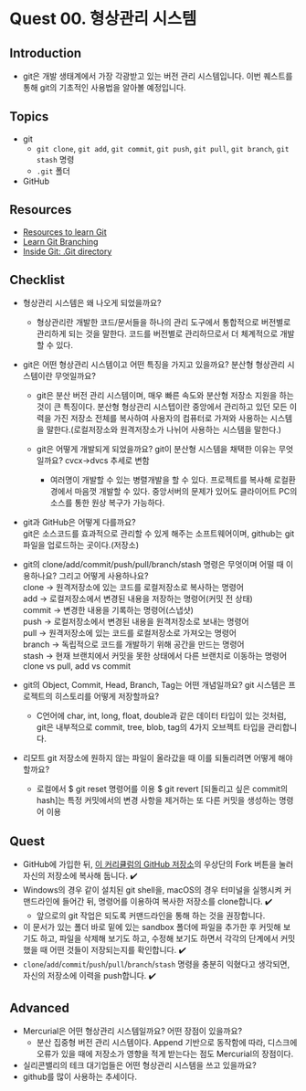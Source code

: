 # Quest 00. 형상관리 시스템

## Introduction

* git은 개발 생태계에서 가장 각광받고 있는 버전 관리 시스템입니다. 이번 퀘스트를 통해 git의 기초적인 사용법을 알아볼 예정입니다.

## Topics

* git
  * `git clone`, `git add`, `git commit`, `git push`, `git pull`, `git branch`, `git stash` 명령
  * `.git` 폴더
* GitHub

## Resources

* [Resources to learn Git](https://try.github.io)
* [Learn Git Branching](https://learngitbranching.js.org/?locale=ko)
* [Inside Git: .Git directory](https://githowto.com/git_internals_git_directory)

## Checklist

* 형상관리 시스템은 왜 나오게 되었을까요?  
  * 형상관리란 개발한 코드/문서들을 하나의 관리 도구에서 통합적으로 버전별로 관리하게 되는 것을 말한다.  코드를 버전별로 관리하므로서 더 체계적으로 개발할 수 있다.

* git은 어떤 형상관리 시스템이고 어떤 특징을 가지고 있을까요? 분산형 형상관리 시스템이란 무엇일까요?
  * git은 분산 버전 관리 시스템이며, 매우 빠른 속도와 분산형 저장소 지원을 하는 것이 큰 특징이다.   분산형 형상관리 시스텝이란 중앙에서 관리하고 있던 모든 이력을 가진 저장소 전체를 복사하여 사용자의 컴퓨터로 가져와 사용하는 시스템을 말한다.(로컬저장소와 원격저장소가 나뉘어 사용하는 시스템을 말한다.)

  * git은 어떻게 개발되게 되었을까요? git이 분산형 시스템을 채택한 이유는 무엇일까요?  cvcx->dvcs 추세로 변함
    * 여러명이 개발할 수 있는 병렬개발을 할 수 있다.  프로젝트를 복사해 로컬환경에서 마음껏 개발할 수 있다.  중앙서버의 문제가 있어도 클라이어트 PC의 소스를 통한 원상 복구가 가능하다.

* git과 GitHub은 어떻게 다를까요?  
git은 소스코드를 효과적으로 관리할 수 있게 해주는 소프트웨어이며, github는 git파일을 업로드하는 곳이다.(저장소)

* git의 clone/add/commit/push/pull/branch/stash 명령은 무엇이며 어떨 때 이용하나요? 그리고 어떻게 사용하나요?  
clone -> 원격저장소에 있는 코드를 로컬저장소로 복사하는 명령어  
add -> 로컬저장소에서 변경된 내용을 저장하는 명령어(커밋 전 상태)  
commit -> 변경한 내용을 기록하는 명령어(스냅샷)  
push -> 로컬저장소에서 변경된 내용을 원격저장소로 보내는 명령어  
pull -> 원격저장소에 있는 코드를 로컬저장소로 가져오는 명령어  
branch -> 독립적으로 코드를 개발하기 위해 공간을 만드는 명령어  
stash -> 현재 브랜치에서 커밋을 못한 상태에서 다른 브랜치로 이동하는 명령어
 clone vs pull, add vs commit 

* git의 Object, Commit, Head, Branch, Tag는 어떤 개념일까요? git 시스템은 프로젝트의 히스토리를 어떻게 저장할까요?
  * C언어에 char, int, long, float, double과 같은 데이터 타입이 있는 것처럼,  git은 내부적으로 commit, tree, blob, tag의 4가지 오브젝트 타입을 관리합니다.  
  

* 리모트 git 저장소에 원하지 않는 파일이 올라갔을 때 이를 되돌리려면 어떻게 해야 할까요?
  * 로컬에서 $ git reset 명령어를 이용  $ git revert [되돌리고 싶은 commit의 hash]는 특정 커밋에서의 변경 사항을 제거하는 또 다른 커밋을 생성하는 명령어 이용


## Quest

* GitHub에 가입한 뒤, [이 커리큘럼의 GitHub 저장소](https://github.com/BD-AP2/BDJuniorCurriculum)의 우상단의 Fork 버튼을 눌러 자신의 저장소에 복사해 둡니다. ✔️
* Windows의 경우 같이 설치된 git shell을, macOS의 경우 터미널을 실행시켜 커맨드라인에 들어간 뒤, 명령어를 이용하여 복사한 저장소를 clone합니다.  ✔️
  * 앞으로의 git 작업은 되도록 커맨드라인을 통해 하는 것을 권장합니다.
* 이 문서가 있는 폴더 바로 밑에 있는 sandbox 폴더에 파일을 추가한 후 커밋해 보기도 하고, 파일을 삭제해 보기도 하고, 수정해 보기도 하면서 각각의 단계에서 커밋했을 때 어떤 것들이 저장되는지를 확인합니다. ✔️
* `clone`/`add`/`commit`/`push`/`pull`/`branch`/`stash` 명령을 충분히 익혔다고 생각되면, 자신의 저장소에 이력을 push합니다. ✔️

## Advanced

* Mercurial은 어떤 형상관리 시스템일까요? 어떤 장점이 있을까요? 
  * 분산 집중형 버전 관리 시스템이다.  Append 기반으로 동작함에 따라, 디스크에 오류가 있을 때에 저장소가 영향을 적게 받는다는 점도 Mercurial의 장점이다.
* 실리콘밸리의 테크 대기업들은 어떤 형상관리 시스템을 쓰고 있을까요? 
 * github를 많이 사용하는 추세이다.



